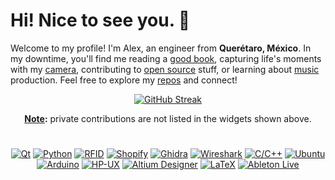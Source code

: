 # Hi! Nice to see you. 🖖

Welcome to my profile! I'm Alex, an engineer from **Querétaro, México**. In my downtime, you'll find me reading a [good book](https://www.amazon.com/Subtle-Art-Not-Giving-Counterintuitive/dp/0062457713), capturing life's moments with my [camera](https://unsplash.com/@spat), contributing to [open source](https://profile-summary-for-github.com/user/alex-spataru) stuff, or learning about [music](https://soundcloud.com/alex_spataru) production. Feel free to explore my [repos](https://github.com/alex-spataru?tab=repositories) and connect!

<div align="center">

[![GitHub Streak](https://streak-stats.demolab.com?user=alex-spataru&hide_border=true&background=00000000&border=00000000&stroke=828282&ring=C94F4F&fire=C94F4F&currStreakNum=C94F4F&sideNums=C94F4F&currStreakLabel=424242&sideLabels=121212&dates=848484)](https://git.io/streak-stats)
  
<b><ins>Note</ins>:</b> private contributions are not listed in the widgets shown above.

<h1></h1>
  
[![Qt](https://img.shields.io/badge/-Qt-41CD52?style=flat-square&logo=qt&logoColor=white)](https://qt.io)
[![Python](https://img.shields.io/badge/-Python-3776AB?style=flat-square&logo=python&logoColor=white)](https://www.python.org)
[![RFID](https://img.shields.io/badge/-RFID_HF/UHF-F77E1C?style=flat-square&logo=wikidata&logoColor=white)](https://en.wikipedia.org/wiki/Radio-frequency_identification)
[![Shopify](https://img.shields.io/badge/-Shopify-7AB55C?style=flat-square&logo=shopify&logoColor=white)](https://www.shopify.com)
[![Ghidra](https://img.shields.io/badge/-Ghidra-ED1C24?style=flat-square&logo=dungeonsanddragons&logoColor=white)](https://ghidra-sre.org)
[![Wireshark](https://img.shields.io/badge/-Wireshark-1679A7?style=flat-square&logo=wireshark&logoColor=white)](https://www.wireshark.org)
[![C/C++](https://img.shields.io/badge/-C/C++-00599C?style=flat-square&logo=cplusplus&logoColor=white)](https://hub.packtpub.com/why-does-the-c-programming-language-refuse-to-die/)
[![Ubuntu](https://img.shields.io/badge/-Ubuntu-E95420?style=flat-square&logo=ubuntu&logoColor=white)](https://ubuntu.com)
[![Arduino](https://img.shields.io/badge/-Arduino-00979D?style=flat-square&logo=arduino&logoColor=white)](https://www.hackster.io/alex-spataru/serial-studio-a-dashboard-software-for-serial-devices-0866b7)
[![HP-UX](https://img.shields.io/badge/-HP_UX-0096D6?style=flat-square&logo=hp&logoColor=white)](https://en.wikipedia.org/wiki/HP-UX)
[![Altium Designer](https://img.shields.io/badge/-Altium_Designer-A5915F?style=flat-square&logo=altium-designer&logoColor=white)](https://www.altium.com/altium-designer)
[![LaTeX](https://img.shields.io/badge/-LaTeX-008080?style=flat-square&logo=latex&logoColor=white)](https://www.latex-project.org)
[![Ableton Live](https://img.shields.io/badge/-Ableton_Live-000000?style=flat-square&logo=ableton-live&logoColor=white)](https://www.ableton.com/en/)

</div>
